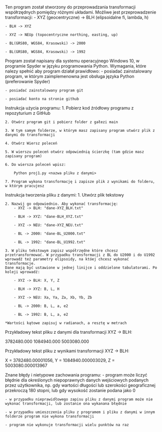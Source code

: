 Ten program został stworzony do przeprowadzania transformacji współrzędnych pomiędzy różnymi układami. Możliwe jest przeprowadzenie transformacji:
	- XYZ (geocentryczne) -> BLH (elipsoidalne fi, lambda, h)

	- BLH -> XYZ

	- XYZ -> NEUp (topocentryczne northing, easting, up)

	- BL(GRS80, WGS84, Krasowski) -> 2000

	- BL(GRS80, WGS84, Krasowski) -> 1992 

Program został napisany dla systemu operacyjnego Windows 10, w programie Spyder w języku programowania Python. Wymagania, które nalezy spełnić aby program działał prawidłowo:
	- posiadać zainstalowany program, w którym zaimplemenowna jest obsługa języka Python (preferowanie Spyder)

	- posiadać zainstalowany program git

	- posiadać konto na stronie github

Instrukcja użycia programu:
	1. Pobierz kod źródłowy programu z repozyturium z GitHub

	2. Otwórz program git i pobierz folder z gałezi main

	3. W tym samym folderze, w którym masz zapisany program utwórz plik z danymi do transformacji

	4. Otwórz Wiersz poleceń

	5. W wierszu poleceń otwórz odpowiednią ścierzkę (tam gdzie masz zapisany program)

	6. Do wiersza poleceń wpisz:

		Python proj1.py <nazwa pliku z danymi>

	7. Program wykona transformację i zapisze plik z wynikami do folderu, w którym pracujesz

Instrukcja tworzenia pliku z danymi:
	1. Utwórz plik tekstowy

	2. Nazwij go odpowiednio. Aby wykonać transformację:
		- XYZ -> BLH: "dane-XYZ_BLH.txt"

		- BLH -> XYZ: "dane-BLH_XYZ.txt"

		- XYZ -> NEU: "dane-XYZ_NEU.txt"

		- BL -> 2000: "dane-BL_U2000.txt"

		- BL -> 1992: "dane-BL_U1992.txt"

	3. W pliku tekstowym zapisz współrzędne które chcesz przetransformować. W przypadku transformacji z BL do U2000 i do U1992 wprowadź też parametry elipsoidy, na któej chcesz wykonać transformacje.
	Dane mają być ustawione w jednej linijce i oddzielone tabulatorami. Po koleji wprowadź:

		- XYZ -> BLH: X, Y, Z

		- BLH -> XYZ: B, L, H

		- XYZ -> NEU: Xa, Ya, Za, Xb, Yb, Zb

		- BL -> 2000: B, L, a, e2

		- BL -> 1992: B, L, a, e2

	*Wartości kątowe zapisuj w radianach, a resztę w metrach

Przykładowy tekst pliku z danymi dla transformacji XYZ -> BLH:

3782480.000	1084940.000	5003080.000

Przykładowy tekst pliku z wynikami transformacji XYZ -> BLH:

X = 3782480.00001056, Y = 1084940.000003029, Z = 5003080.000013967


Znane błędy i nietypowe zachowania programu:
	- program może liczyć błędnie dla określonych niepoprawnych danych wejściowych podanych przez użytkownika, np. gdy wartości długości lub szerokości geograficznej przekroczą 180 stopni, lub gdy wysokość 
	zostanie podana jako 0

	- w przypadku nieprawidłowego zapisu pliku z danymi program może nie wykonać transformacji, lub zostanie ona wykanana błędnie

	- w przypadku umieszczenia pliku z programem i pliku z danymi w innym folderze program nie wykona transformacji

	- program nie wykonuje transformacji wielu punktów na raz

